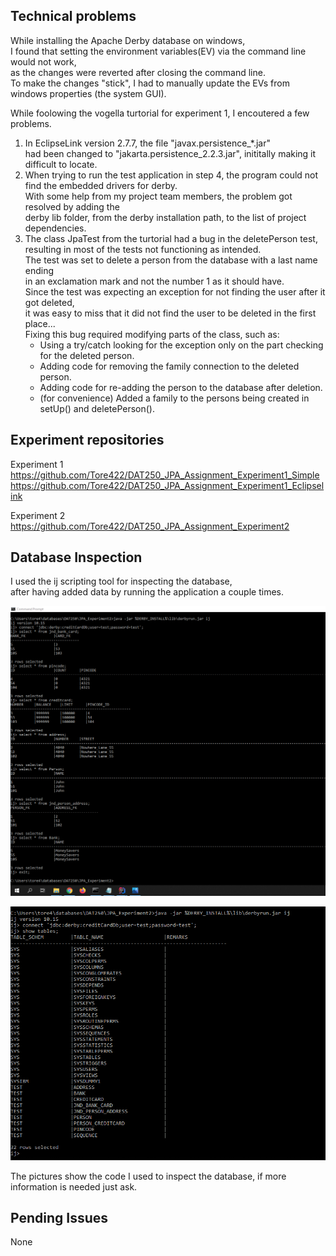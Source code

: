 
Technical problems
-------------------
While installing the Apache Derby database on windows,<br>
I found that setting the environment variables(EV) via the command line would not work,<br>
as the changes were reverted after closing the command line.<br>
To make the changes "stick", I had to manually update the EVs from windows properties (the system GUI).


While foolowing the vogella turtorial for experiment 1, I encoutered a few problems.<br>
1. In EclipseLink version 2.7.7, the file "javax.persistence_*.jar"<br>
   had been changed to "jakarta.persistence_2.2.3.jar", inititally making it difficult to locate.
2. When trying to run the test application in step 4, the program could not find the embedded drivers for derby.<br>
   With some help from my project team members, the problem got resolved by adding the <br>
   derby lib folder, from the derby installation path, to the list of project dependencies.
3. The class JpaTest from the turtorial had a bug in the deletePerson test,<br>
   resulting in most of the tests not functioning as intended.<br>
   The test was set to delete a person from the database with a last name ending<br>
   in an exclamation mark and not the number 1 as it should have.<br>
   Since the test was expecting an exception for not finding the user after it got deleted,<br>
   it was easy to miss that it did not find the user to be deleted in the first place...<br>
   Fixing this bug required modifying parts of the class, such as:
   * Using a try/catch looking for the exception only on the part checking for the deleted person.<br>
   * Adding code for removing the family connection to the deleted person.
   * Adding code for re-adding the person to the database after deletion.
   * (for convenience) Added a family to the persons being created in setUp() and deletePerson().
   




Experiment repositories
------------------------

Experiment 1<br>
https://github.com/Tore422/DAT250_JPA_Assignment_Experiment1_Simple
https://github.com/Tore422/DAT250_JPA_Assignment_Experiment1_Eclipselink


Experiment 2<br>
https://github.com/Tore422/DAT250_JPA_Assignment_Experiment2



Database Inspection
-----------------------

I used the ij scripting tool for inspecting the database,<br>
after having added data by running the application a couple times.




![inspecting database for experiment 2, showing table contents](https://github.com/Tore422/DAT250_First_Repository/blob/master/JPA_Experiment2_checking_the_database.png)

![inspecting database for experiment 2, showing tables](https://github.com/Tore422/DAT250_First_Repository/blob/master/JPA_Experiment2_checking_the_database_tables.png)


The pictures show the code I used to inspect the database, if more information is needed just ask.

Pending Issues
---------------

None



